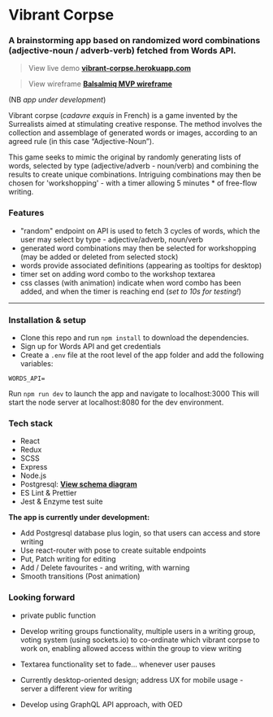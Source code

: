 # Vibrant Corpse

### A brainstorming app based on randomized word combinations (adjective-noun / adverb-verb) fetched from Words API.

> View live demo **[vibrant-corpse.herokuapp.com](https://vibrant-corpse.herokuapp.com/)**

> View wireframe **[Balsalmiq MVP wireframe](https://balsamiq.cloud/skaraus/pxyxy70/r2278)**

(NB _app under development_)

Vibrant corpse (_cadavre exquis_ in French) is a game invented by the Surrealists aimed at stimulating creative response. The method involves the collection and assemblage of generated words or images, according to an agreed rule (in this case “Adjective-Noun”).

This game seeks to mimic the original by randomly generating lists of words, selected by type (adjective/adverb - noun/verb) and combining the results to create unique combinations. Intriguing combinations may then be chosen for 'workshopping' - with a timer allowing 5 minutes \* of free-flow writing.

### Features

- "random" endpoint on API is used to fetch 3 cycles of words, which the user may select by type - adjective/adverb, noun/verb
- generated word combinations may then be selected for workshopping (may be added or deleted from selected stock)
- words provide associated definitions (appearing as tooltips for desktop)
- timer set on adding word combo to the workshop textarea
- css classes (with animation) indicate when word combo has been added, and when the timer is reaching end (_set to 10s for testing!_)

---

### Installation & setup

- Clone this repo and run `npm install` to download the dependencies.
- Sign up for Words API and get credentials
- Create a `.env` file at the root level of the app folder and add the following variables:

```
WORDS_API=

```

Run `npm run dev` to launch the app and navigate to localhost:3000
This will start the node server at localhost:8080 for the dev environment.

### Tech stack

- React
- Redux
- SCSS
- Express
- Node.js
- Postgresql: **[View schema diagram](https://dbdiagram.io/d/5e0a0637edf08a25543f8004)**
- ES Lint &amp; Prettier
- Jest &amp; Enzyme test suite

**The app is currently under development:**

- Add Postgresql database plus login, so that users can access and store writing
- Use react-router with pose to create suitable endpoints
- Put, Patch writing for editing
- Add / Delete favourites - and writing, with warning
- Smooth transitions (Post animation)

### Looking forward

- private public function
- Develop writing groups functionality, multiple users in a writing group, voting system (using sockets.io) to co-ordinate which vibrant corpse to work on, enabling allowed access within the group to view writing

- Textarea functionality set to fade… whenever user pauses
- Currently desktop-oriented design; address UX for mobile usage - server a different view for writing

- Develop using GraphQL API approach, with OED
